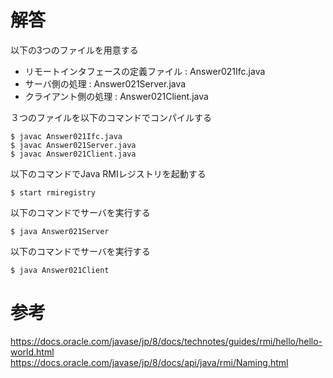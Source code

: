 # 解答
以下の3つのファイルを用意する
* リモートインタフェースの定義ファイル : Answer021Ifc.java
* サーバ側の処理 : Answer021Server.java
* クライアント側の処理 : Answer021Client.java

３つのファイルを以下のコマンドでコンパイルする
```
$ javac Answer021Ifc.java
$ javac Answer021Server.java
$ javac Answer021Client.java
```

以下のコマンドでJava RMIレジストリを起動する
```
$ start rmiregistry
```

以下のコマンドでサーバを実行する
```
$ java Answer021Server
```

以下のコマンドでサーバを実行する
```
$ java Answer021Client
```

# 参考
https://docs.oracle.com/javase/jp/8/docs/technotes/guides/rmi/hello/hello-world.html  
https://docs.oracle.com/javase/jp/8/docs/api/java/rmi/Naming.html

